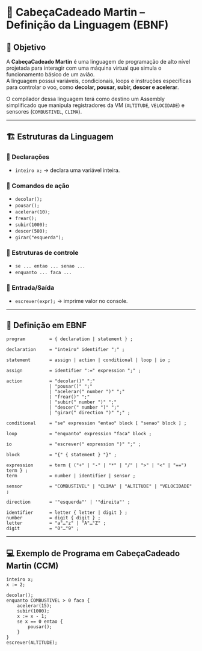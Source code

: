 # 🛫 CabeçaCadeado Martin – Definição da Linguagem (EBNF)

## 🎯 Objetivo
A **CabeçaCadeado Martin** é uma linguagem de programação de alto nível projetada para interagir com uma máquina virtual que simula o funcionamento básico de um avião.  
A linguagem possui variáveis, condicionais, loops e instruções específicas para controlar o voo, como **decolar, pousar, subir, descer e acelerar**.  

O compilador dessa linguagem terá como destino um Assembly simplificado que manipula registradores da VM (`ALTITUDE`, `VELOCIDADE`) e sensores (`COMBUSTIVEL`, `CLIMA`).  

---

## 🏗️ Estruturas da Linguagem

### 📌 Declarações
- `inteiro x;` → declara uma variável inteira.  

### 📌 Comandos de ação
- `decolar();`  
- `pousar();`  
- `acelerar(10);`  
- `frear();`  
- `subir(1000);`  
- `descer(500);`  
- `girar("esquerda");`  

### 📌 Estruturas de controle
- `se ... entao ... senao ...`  
- `enquanto ... faca ...`  

### 📌 Entrada/Saída
- `escrever(expr);` → imprime valor no console.  

---

## 📜 Definição em EBNF

```ebnf
program         = { declaration | statement } ;

declaration     = "inteiro" identifier ";" ;

statement       = assign | action | conditional | loop | io ;

assign          = identifier ":=" expression ";" ;

action          = "decolar()" ";"
                | "pousar()" ";"
                | "acelerar(" number ")" ";"
                | "frear()" ";"
                | "subir(" number ")" ";"
                | "descer(" number ")" ";"
                | "girar(" direction ")" ";" ;

conditional     = "se" expression "entao" block [ "senao" block ] ;

loop            = "enquanto" expression "faca" block ;

io              = "escrever(" expression ")" ";" ;

block           = "{" { statement } "}" ;

expression      = term { ("+" | "-" | "*" | "/" | ">" | "<" | "==") term } ;
term            = number | identifier | sensor ;

sensor          = "COMBUSTIVEL" | "CLIMA" | "ALTITUDE" | "VELOCIDADE" ;

direction       = '"esquerda"' | '"direita"' ;

identifier      = letter { letter | digit } ;
number          = digit { digit } ;
letter          = "a"…"z" | "A"…"Z" ;
digit           = "0"…"9" ;
```

---

## 💻 Exemplo de Programa em CabeçaCadeado Martin (CCM)

```avm
inteiro x;
x := 2;

decolar();
enquanto COMBUSTIVEL > 0 faca {
    acelerar(15);
    subir(1000);
    x := x - 1;
    se x == 0 entao {
        pousar();
    }
}
escrever(ALTITUDE);
```
